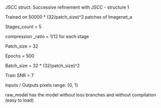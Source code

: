 JSCC struct: Successive refinement with JSCC - structure 1

Trained on 50000 * (32/patch_size)^2 patches of Imagenet_a

Stages_count = 5

compression _ratio = 1/12 for each stage

Patch_size = 32

Epochs = 500

Batch_size = 32 * (32/patch_size)^2

Train SNR = 7

Inputs / Outputs pixels range: {0, 1}

raw_model has the model without loss branches and without compilation (easy to load)